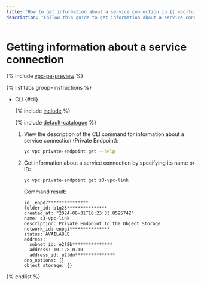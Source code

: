 ```yaml
---
title: "How to get information about a service connection in {{ vpc-full-name }}"
description: "Follow this guide to get information about a service connection (Private Endpoint) in VPC." 
---
```


# Getting information about a service connection

{% include [vpc-pe-preview](../../_includes/vpc/pe-preview.md) %}



{% list tabs group=instructions %}

- CLI {#cli}

  {% include [include](../../_includes/cli-install.md) %}

  {% include [default-catalogue](../../_includes/default-catalogue.md) %}
  
  1. View the description of the CLI command for information about a service connection (Private Endpoint):

      ```bash
      yc vpc private-endpoint get --help
      ```

  1. Get information about a service connection by specifying its name or ID:

     ```bash
     yc vpc private-endpoint get s3-vpc-link
     ```

     Command result:
     ```text
     id: enpd7***************
     folder_id: b1g23***************
     created_at: "2024-08-31T16:23:33.859574Z"
     name: s3-vpc-link
     description: Private Endpoint to the Object Storage
     network_id: enpgi***************
     status: AVAILABLE
     address:
       subnet_id: e2l8b***************
       address: 10.128.0.10
       address_id: e2ldn***************
     dns_options: {}
     object_storage: {}
     ```

{% endlist %}
